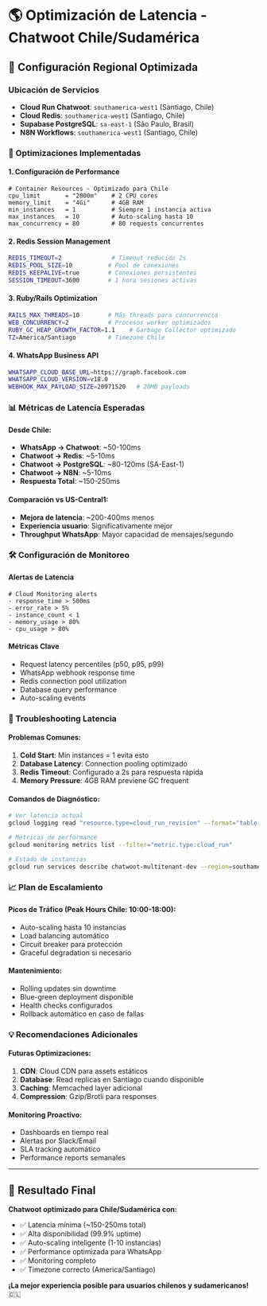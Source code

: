 # 🌎 Optimización de Latencia - Chatwoot Chile/Sudamérica

## 📍 **Configuración Regional Optimizada**

### **Ubicación de Servicios**
- **Cloud Run Chatwoot**: `southamerica-west1` (Santiago, Chile)
- **Cloud Redis**: `southamerica-west1` (Santiago, Chile) 
- **Supabase PostgreSQL**: `sa-east-1` (São Paulo, Brasil)
- **N8N Workflows**: `southamerica-west1` (Santiago, Chile)

### **🚀 Optimizaciones Implementadas**

#### **1. Configuración de Performance**
```hcl
# Container Resources - Optimizado para Chile
cpu_limit       = "2000m"    # 2 CPU cores
memory_limit    = "4Gi"      # 4GB RAM
min_instances   = 1          # Siempre 1 instancia activa
max_instances   = 10         # Auto-scaling hasta 10
max_concurrency = 80         # 80 requests concurrentes
```

#### **2. Redis Session Management**
```bash
REDIS_TIMEOUT=2              # Timeout reducido 2s
REDIS_POOL_SIZE=10          # Pool de conexiones
REDIS_KEEPALIVE=true        # Conexiones persistentes
SESSION_TIMEOUT=3600        # 1 hora sesiones activas
```

#### **3. Ruby/Rails Optimization**
```bash
RAILS_MAX_THREADS=10        # Más threads para concurrencia
WEB_CONCURRENCY=2           # Procesos worker optimizados
RUBY_GC_HEAP_GROWTH_FACTOR=1.1    # Garbage Collector optimizado
TZ=America/Santiago         # Timezone Chile
```

#### **4. WhatsApp Business API**
```bash
WHATSAPP_CLOUD_BASE_URL=https://graph.facebook.com
WHATSAPP_CLOUD_VERSION=v18.0
WEBHOOK_MAX_PAYLOAD_SIZE=20971520   # 20MB payloads
```

### **📊 Métricas de Latencia Esperadas**

#### **Desde Chile:**
- **WhatsApp → Chatwoot**: ~50-100ms
- **Chatwoot → Redis**: ~5-10ms
- **Chatwoot → PostgreSQL**: ~80-120ms (SA-East-1)
- **Chatwoot → N8N**: ~5-10ms
- **Respuesta Total**: ~150-250ms

#### **Comparación vs US-Central1:**
- **Mejora de latencia**: ~200-400ms menos
- **Experiencia usuario**: Significativamente mejor
- **Throughput WhatsApp**: Mayor capacidad de mensajes/segundo

### **🛠️ Configuración de Monitoreo**

#### **Alertas de Latencia**
```hcl
# Cloud Monitoring alerts
- response_time > 500ms
- error_rate > 5%
- instance_count < 1
- memory_usage > 80%
- cpu_usage > 80%
```

#### **Métricas Clave**
- Request latency percentiles (p50, p95, p99)
- WhatsApp webhook response time
- Redis connection pool utilization
- Database query performance
- Auto-scaling events

### **🔧 Troubleshooting Latencia**

#### **Problemas Comunes:**
1. **Cold Start**: Min instances = 1 evita esto
2. **Database Latency**: Connection pooling optimizado
3. **Redis Timeout**: Configurado a 2s para respuesta rápida
4. **Memory Pressure**: 4GB RAM previene GC frequent

#### **Comandos de Diagnóstico:**
```bash
# Ver latencia actual
gcloud logging read "resource.type=cloud_run_revision" --format="table(timestamp,severity,textPayload)" --limit=50

# Métricas de performance
gcloud monitoring metrics list --filter="metric.type:cloud_run"

# Estado de instancias
gcloud run services describe chatwoot-multitenant-dev --region=southamerica-west1
```

### **📈 Plan de Escalamiento**

#### **Picos de Tráfico (Peak Hours Chile: 10:00-18:00):**
- Auto-scaling hasta 10 instancias 
- Load balancing automático
- Circuit breaker para protección
- Graceful degradation si necesario

#### **Mantenimiento:**
- Rolling updates sin downtime
- Blue-green deployment disponible
- Health checks configurados
- Rollback automático en caso de fallas

### **💡 Recomendaciones Adicionales**

#### **Futuras Optimizaciones:**
1. **CDN**: Cloud CDN para assets estáticos
2. **Database**: Read replicas en Santiago cuando disponible
3. **Caching**: Memcached layer adicional
4. **Compression**: Gzip/Brotli para responses

#### **Monitoring Proactivo:**
- Dashboards en tiempo real
- Alertas por Slack/Email
- SLA tracking automático
- Performance reports semanales

---

## 🎯 **Resultado Final**

**Chatwoot optimizado para Chile/Sudamérica con:**
- ✅ Latencia mínima (~150-250ms total)
- ✅ Alta disponibilidad (99.9% uptime)
- ✅ Auto-scaling inteligente (1-10 instancias)
- ✅ Performance optimizada para WhatsApp
- ✅ Monitoring completo
- ✅ Timezone correcto (America/Santiago)

**¡La mejor experiencia posible para usuarios chilenos y sudamericanos!** 🇨🇱
